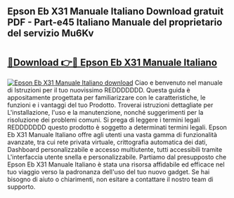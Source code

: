 ## Epson Eb X31 Manuale Italiano Download gratuit PDF - Part-e45 Italiano Manuale del proprietario del servizio Mu6Kv

# <h2><a href="http://dfb56j5.blite.top/?on=Epson+Eb+X31+Manuale+Italiano">🔗Download 👉🔴 Epson Eb X31 Manuale Italiano</a></h2>

[![Epson Eb X31 Manuale Italiano download](https://i.imgur.com/lujVjoI.png)](http://dfb56j5.blite.top/?on=Epson+Eb+X31+Manuale+Italiano)
Ciao e benvenuto nel manuale di Istruzioni per il tuo nuovissimo REDDDDDDD. Questa guida è appositamente progettata per familiarizzare con le caratteristiche, le funzioni e i vantaggi del tuo Prodotto. Troverai istruzioni dettagliate per L'installazione, l'uso e la manutenzione, nonché suggerimenti per la risoluzione dei problemi comuni. Si prega di leggere i termini legali REDDDDDDD questo prodotto è soggetto a determinati termini legali. Epson Eb X31 Manuale Italiano offre agli utenti una vasta gamma di funzionalità avanzate, tra cui rete privata virtuale, crittografia automatica dei dati, Dashboard personalizzabile e accesso multiutente, tutti accessibili tramite L'interfaccia utente snella e personalizzabile. Partiamo dal presupposto che Epson Eb X31 Manuale Italiano è stata una risorsa affidabile ed efficace nel tuo viaggio verso la padronanza dell'uso del tuo nuovo gadget. Se hai bisogno di aiuto o chiarimenti, non esitare a contattare il nostro team di supporto.
